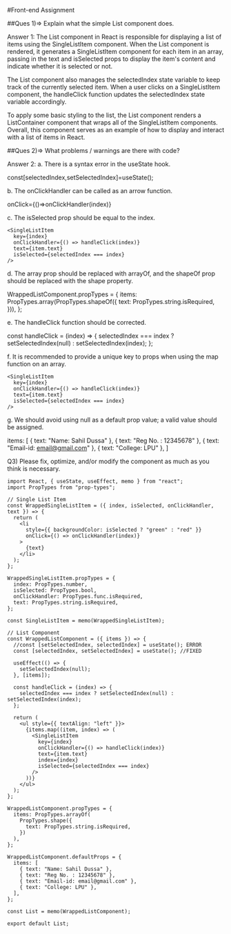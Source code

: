 #Front-end Assignment

##Ques 1)=> Explain what the simple List component does.

Answer 1: The List component in React is responsible for displaying a list of items using the SingleListItem component. When the List component is rendered, it generates a SingleListItem component for each item in an array, passing in the text and isSelected props to display the item's content and indicate whether it is selected or not.

The List component also manages the selectedIndex state variable to keep track of the currently selected item. When a user clicks on a SingleListItem component, the handleClick function updates the selectedIndex state variable accordingly.

To apply some basic styling to the list, the List component renders a ListContainer component that wraps all of the SingleListItem components. Overall, this component serves as an example of how to display and interact with a list of items in React.

##Ques 2)=> What problems / warnings are there with code?

Answer 2: 
a. There is a syntax error in the useState hook.

const[selectedIndex,setSelectedIndex]=useState();

b. The onClickHandler can be called as an arrow function.

onClick={()=>onClickHandler(index)}

c. The isSelected prop should be equal to the index.

    <SingleListItem
      key={index}
      onClickHandler={() => handleClick(index)}
      text={item.text}
      isSelected={selectedIndex === index}
    />

d.  The array prop should be replaced with arrayOf, and the shapeOf prop should be replaced with the shape property.

WrappedListComponent.propTypes = { items: PropTypes.array(PropTypes.shapeOf({ text: PropTypes.string.isRequired, })), };

e.  The handleClick function should be corrected.

const handleClick = (index) => {
selectedIndex === index ? setSelectedIndex(null) : setSelectedIndex(index);
};

f. It is recommended to provide a unique key to props when using the map function on an array.

    <SingleListItem
      key={index}
      onClickHandler={() => handleClick(index)}
      text={item.text}
      isSelected={selectedIndex === index}
    />



g. We should avoid using null as a default prop value; a valid value should be assigned.

items: [
    { text: "Name: Sahil Dussa" },
    { text: "Reg No. : 12345678" },
    { text: "Email-id: email@gmail.com" },
    { text: "College: LPU" },
  ]

Q3) Please fix, optimize, and/or modify the component as much as you think is necessary.
```
import React, { useState, useEffect, memo } from "react";
import PropTypes from "prop-types";

// Single List Item
const WrappedSingleListItem = ({ index, isSelected, onClickHandler, text }) => {
  return (
    <li
      style={{ backgroundColor: isSelected ? "green" : "red" }}
      onClick={() => onClickHandler(index)}
    >
      {text}
    </li>
  );
};

WrappedSingleListItem.propTypes = {
  index: PropTypes.number,
  isSelected: PropTypes.bool,
  onClickHandler: PropTypes.func.isRequired,
  text: PropTypes.string.isRequired,
};

const SingleListItem = memo(WrappedSingleListItem);

// List Component
const WrappedListComponent = ({ items }) => {
  //const [setSelectedIndex, selectedIndex] = useState(); ERROR
  const [selectedIndex, setSelectedIndex] = useState(); //FIXED

  useEffect(() => {
    setSelectedIndex(null);
  }, [items]);

  const handleClick = (index) => {
    selectedIndex === index ? setSelectedIndex(null) : setSelectedIndex(index);
  };

  return (
    <ul style={{ textAlign: "left" }}>
      {items.map((item, index) => (
        <SingleListItem
          key={index}
          onClickHandler={() => handleClick(index)}
          text={item.text}
          index={index}
          isSelected={selectedIndex === index}
        />
      ))}
    </ul>
  );
};

WrappedListComponent.propTypes = {
  items: PropTypes.arrayOf(
    PropTypes.shape({
      text: PropTypes.string.isRequired,
    })
  ),
};

WrappedListComponent.defaultProps = {
  items: [
    { text: "Name: Sahil Dussa" },
    { text: "Reg No. : 12345678" },
    { text: "Email-id: email@gmail.com" },
    { text: "College: LPU" },
  ],
};

const List = memo(WrappedListComponent);

export default List;
```